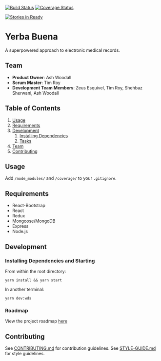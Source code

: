 [![Build Status](https://img.shields.io/travis/CradleAndGrave/CradleAndGrave.svg?style=flat-square)](https://travis-ci.org/CradleAndGrave/CradleAndGrave)
[![Coverage Status](https://img.shields.io/coveralls/CradleAndGrave/CradleAndGrave.svg?style=flat-square)](https://coveralls.io/github/CradleAndGrave/CradleAndGrave?branch=master)

[![Stories in Ready](https://badge.waffle.io/CradleAndGrave/CradleAndGrave.png?label=ready&title=Ready)](https://waffle.io/CradleAndGrave/CradleAndGrave?utm_source=badge)
# Yerba Buena

A superpowered approach to electronic medical records.

## Team

  - __Product Owner__: Ash Woodall
  - __Scrum Master__: Tim Roy
  - __Development Team Members__: Zeus Esquivel, Tim Roy, Shehbaz Sherwani, Ash Woodall

## Table of Contents

1. [Usage](#Usage)
1. [Requirements](#requirements)
1. [Development](#development)
    1. [Installing Dependencies](#installing-dependencies)
    1. [Tasks](#tasks)
1. [Team](#team)
1. [Contributing](#contributing)

## Usage

Add `/node_modules/` and `/coverage/` to your `.gitignore`.

## Requirements

- React-Bootstrap
- React
- Redux
- Mongoose/MongoDB
- Express
- Node.js

## Development

### Installing Dependencies and Starting

From within the root directory:

```
yarn install && yarn start
```

In another terminal:
```
yarn dev:wds
```

### Roadmap

View the project roadmap [here](https://github.com/CradleAndGrave/CradleAndGrave/issues)

## Contributing

See [CONTRIBUTING.md](https://github.com/CradleAndGrave/CradleAndGrave/blob/master/CONTRIBUTING.md) for contribution guidelines.
See [STYLE-GUIDE.md](https://github.com/CradleAndGrave/CradleAndGrave/blob/master/STYLE-GUIDE.md) for style guidelines.

